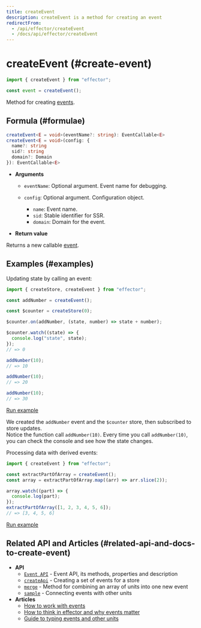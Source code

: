```yaml
---
title: createEvent
description: createEvent is a method for creating an event
redirectFrom:
  - /api/effector/createEvent
  - /docs/api/effector/createEvent
---
```


# createEvent (#create-event)

```ts
import { createEvent } from "effector";

const event = createEvent();
```

Method for creating [events][eventApi].

## Formula (#formulae)

```ts
createEvent<E = void>(eventName?: string): EventCallable<E>
createEvent<E = void>(config: {
  name?: string
  sid?: string
  domain?: Domain
}): EventCallable<E>
```

- **Arguments**

  - `eventName`: Optional argument. Event name for debugging.
  - `config`: Optional argument. Configuration object.

    - `name`: Event name.
    - `sid`: Stable identifier for SSR.
    - `domain`: Domain for the event.

- **Return value**

Returns a new callable [event][eventTypes].

## Examples (#examples)

Updating state by calling an event:

```js
import { createStore, createEvent } from "effector";

const addNumber = createEvent();

const $counter = createStore(0);

$counter.on(addNumber, (state, number) => state + number);

$counter.watch((state) => {
  console.log("state", state);
});
// => 0

addNumber(10);
// => 10

addNumber(10);
// => 20

addNumber(10);
// => 30
```

[Run example](https://share.effector.dev/0OeoZMPc)

We created the `addNumber` event and the `$counter` store, then subscribed to store updates.<br/>
Notice the function call `addNumber(10)`. Every time you call `addNumber(10)`, you can check the console and see how the state changes.

Processing data with derived events:

```js
import { createEvent } from "effector";

const extractPartOfArray = createEvent();
const array = extractPartOfArray.map((arr) => arr.slice(2));

array.watch((part) => {
  console.log(part);
});
extractPartOfArray([1, 2, 3, 4, 5, 6]);
// => [3, 4, 5, 6]
```

[Run example](https://share.effector.dev/4lWsZr2k)

## Related API and Articles (#related-api-and-docs-to-create-event)

- **API**
  - [`Event API`][eventApi] - Event API, its methods, properties and description
  - [`createApi`][createApi] - Creating a set of events for a store
  - [`merge`][merge] - Method for combining an array of units into one new event
  - [`sample`][sample] - Connecting events with other units
- **Articles**
  - [How to work with events][eventGuide]
  - [How to think in effector and why events matter][mindset]
  - [Guide to typing events and other units][typescript]

[eventApi]: /en/api/effector/Event
[eventTypes]: /en/api/effector/Event#event-types
[merge]: /en/api/effector/merge
[eventGuide]: /en/essentials/events
[mindset]: /en/resources/mindset
[typescript]: /en/essentials/typescript
[sample]: /en/api/effector/sample
[createApi]: /en/api/effector/createApi
